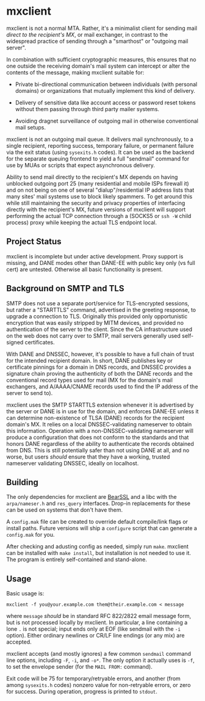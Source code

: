 # mxclient

mxclient is not a normal MTA. Rather, it's a minimalist client for
sending mail *direct to the recipient's MX*, or mail exchanger, in
contrast to the widespread practice of sending through a "smarthost"
or "outgoing mail server".

In combination with sufficient cryptographic measures, this ensures
that no one outside the receiving domain's mail system can intercept
or alter the contents of the message, making mxclient suitable for:

- Private bi-directional communication between individuals (with
  personal domains) or organizations that mutually implement this kind
  of delivery.

- Delivery of sensitive data like account access or password reset
  tokens without them passing through third party mailer systems.

- Avoiding dragnet surveillance of outgoing mail in otherwise
  conventional mail setups.

mxclient is not an outgoing mail queue. It delivers mail
synchronously, to a single recipient, reporting success, temporary
failure, or permanent failure via the exit status (using `sysexits.h`
codes). It can be used as the backend for the separate queuing
frontend to yield a full "sendmail" command for use by MUAs or scripts
that expect asynchronous delivery.

Ability to send mail directly to the recipient's MX depends on having
unblocked outgoing port 25 (many residential and mobile ISPs firewall
it) and on not being on one of several "dialup"/residential IP address
lists that many sites' mail systems use to block likely spammers. To
get around this while still maintaining the security and privacy
properties of interfacing directly with the recipient's MX, future
versions of mxclient will support performing the actual TCP connection
through a (SOCKS5 or `ssh -W` child process) proxy while keeping the
actual TLS endpoint local.


## Project Status

mxclient is incomplete but under active development. Proxy support is
missing, and DANE modes other than DANE-EE with public key only (vs
full cert) are untested. Otherwise all basic functionality is present.


## Background on SMTP and TLS

SMTP does not use a separate port/service for TLS-encrypted sessions,
but rather a "STARTTLS" command, advertised in the greeting response,
to upgrade a connection to TLS. Originally this provided only
opportunistic encryption that was easily stripped by MITM devices, and
provided no authentication of the server to the client. Since the CA
infrastructure used on the web does not carry over to SMTP, mail
servers generally used self-signed certificates.

With DANE and DNSSEC, however, it's possible to have a full chain of
trust for the intended recipient domain. In short, DANE publishes key
or certificate pinnings for a domain in DNS records, and DNSSEC
provides a signature chain proving the authenticity of both the DANE
records and the conventional record types used for mail (MX for the
domain's mail exchangers, and A/AAAA/CNAME records used to find the IP
address of the server to send to).

mxclient uses the SMTP STARTTLS extension whenever it is advertised by
the server or DANE is in use for the domain, and enforces DANE-EE
unless it can determine non-existence of TLSA (DANE) records for the
recipient domain's MX. It relies on a local DNSSEC-validating
nameserver to obtain this information. Operation with a
non-DNSSEC-validating nameserver will produce a configuration that
does not conform to the standards and that honors DANE regardless of
the ability to authenticate the records obtained from DNS. This is
still potentially safer than not using DANE at all, and no worse, but
users *should* ensure that they have a working, trusted nameserver
validating DNSSEC, ideally on localhost.


## Building

The only dependencies for mxclient are
[BearSSL](https://www.bearssl.org/) and a libc with the
`arpa/nameser.h` and `res_query` interfaces. Drop-in replacements for
these can be used on systems that don't have them.

A `config.mak` file can be created to override default compile/link
flags or install paths. Future versions will ship a `configure` script
that can generate a `config.mak` for you.

After checking and adusting config as needed, simply run `make`.
mxclient can be installed with `make install`, but installation is not
needed to use it. The program is entirely self-contained and
stand-alone.


## Usage

Basic usage is:

    mxclient -f you@your.example.com them@their.example.com < message

where `message` *should* be in standard RFC 822/2822 email message
form, but is not processed locally by mxclient. In particular, a line
containing a lone `.` is not special; input ends only at EOF (like
sendmail with the `-i` option). Either ordinary newlines or CR/LF line
endings (or any mix) are accepted.

mxclient accepts (and mostly ignores) a few common `sendmail` command
line options, including `-F`, `-i`, and `-o*`. The only option it
actually uses is `-f`, to set the envelope sender (for the `MAIL
FROM:` command).

Exit code will be 75 for temporary/retryable errors, and another (from
among `sysexits.h` codes) nonzero value for non-retryable errors, or
zero for success. During operation, progress is printed to `stdout`.
